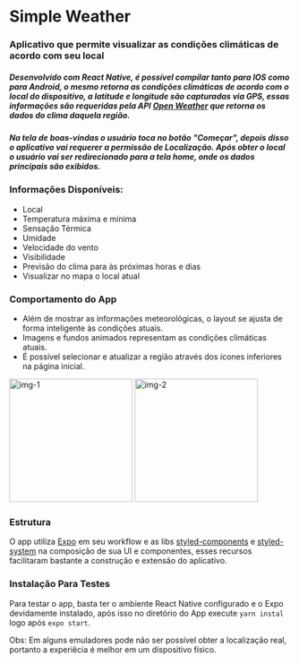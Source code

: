 # Simple Weather

### Aplicativo que permite visualizar as condições climáticas de acordo com seu local

##### Desenvolvido com React Native, é possível compilar tanto para IOS como para Android, o mesmo retorna as condições climáticas de acordo com o local do dispositivo, a latitude e longitude são capturadas via GPS, essas informações são requeridas pela API [Open Weather](https://openweathermap.org/api) que retorna os dados do clima daquela região.

##### Na tela de boas-vindas o usuário toca no botão "Começar", depois disso o aplicativo vai requerer a permissão de Localização. Após obter o local o usuário vai ser redirecionado para a tela home, onde os dados principais são exibidos.

### Informações Disponíveis:

- Local
- Temperatura máxima e mínima
- Sensação Térmica
- Umidade
- Velocidade do vento
- Visibilidade
- Previsão do clima para às próximas horas e dias
- Visualizar no mapa o local atual

### Comportamento do App

- Além de mostrar as informações meteorológicas, o layout se ajusta de forma inteligente às condições atuais.
- Imagens e fundos animados representam as condições climáticas atuais.
- É possível selecionar e atualizar a região através dos ícones inferiores na página inicial.

<div>
  <img alt="img-1" src="https://i.imgur.com/SW14Qyv.jpeg" width="220em" />
  <img alt="img-2" src="https://i.imgur.com/onntn9N.jpg" width="220em" />
</div>

### Estrutura

O app utiliza [Expo](https://expo.dev/) em seu workflow e as libs [styled-components](https://styled-components.com/) e [styled-system](https://styled-system.com/) na composição de sua UI e componentes, esses recursos facilitaram bastante a construção e extensão do aplicativo.

### Instalação Para Testes

Para testar o app, basta ter o ambiente React Native configurado e o Expo devidamente instalado, após isso no diretório do App execute `yarn instal` logo após `expo start`.

Obs: Em alguns emuladores pode não ser possível obter a localização real, portanto a experiêcia é melhor em um dispositivo físico.
